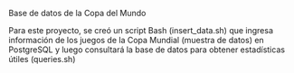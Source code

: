 Base de datos de la Copa del Mundo

Para este proyecto, se creó un script Bash (insert_data.sh) que ingresa información de los juegos de la Copa Mundial (muestra de datos) en PostgreSQL y
luego consultará la base de datos para obtener estadísticas útiles (queries.sh)
